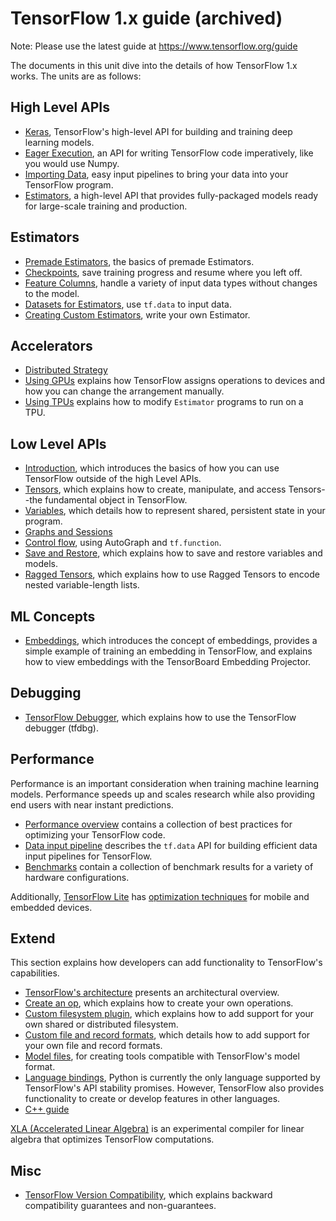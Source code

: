 # TensorFlow 1.x guide (archived)

Note: Please use the latest guide at https://www.tensorflow.org/guide

The documents in this unit dive into the details of how TensorFlow 1.x
works. The units are as follows:

## High Level APIs

* [Keras](keras.ipynb), TensorFlow's high-level API for building and
  training deep learning models.
* [Eager Execution](eager.ipynb), an API for writing TensorFlow code
  imperatively, like you would use Numpy.
* [Importing Data](datasets.md), easy input pipelines to bring your data into
  your TensorFlow program.
* [Estimators](estimators.md), a high-level API that provides
  fully-packaged models ready for large-scale training and production.

## Estimators

* [Premade Estimators](premade_estimators.md), the basics of premade
  Estimators.
* [Checkpoints](checkpoints.md), save training progress and resume where you
  left off.
* [Feature Columns](feature_columns.md), handle a variety of input data types
  without changes to the model.
* [Datasets for Estimators](datasets_for_estimators.md), use `tf.data` to
  input data.
* [Creating Custom Estimators](custom_estimators.md), write your own
  Estimator.

## Accelerators

* [Distributed Strategy](distribute_strategy.ipynb)
* [Using GPUs](using_gpu.md) explains how TensorFlow assigns operations to
  devices and how you can change the arrangement manually.
* [Using TPUs](using_tpu.md) explains how to modify `Estimator` programs to
  run on a TPU.

## Low Level APIs

* [Introduction](low_level_intro.md), which introduces the
  basics of how you can use TensorFlow outside of the high Level APIs.
* [Tensors](tensors.md), which explains how to create,
  manipulate, and access Tensors--the fundamental object in TensorFlow.
* [Variables](variables.md), which details how
  to represent shared, persistent state in your program.
* [Graphs and Sessions](graphs.md)
* [Control flow](autograph.ipynb), using AutoGraph and `tf.function`.
* [Save and Restore](saved_model.md), which
  explains how to save and restore variables and models.
* [Ragged Tensors](ragged_tensors.ipynb), which explains how to use
  Ragged Tensors to encode nested variable-length lists.

## ML Concepts

* [Embeddings](embedding.md), which introduces the concept
  of embeddings, provides a simple example of training an embedding in
  TensorFlow, and explains how to view embeddings with the TensorBoard
  Embedding Projector.

## Debugging

* [TensorFlow Debugger](debugger.md), which
  explains how to use the TensorFlow debugger (tfdbg).

## Performance

Performance is an important consideration when training machine learning models.
Performance speeds up and scales research while also providing end users with
near instant predictions.

* [Performance overview](./performance/overview.md) contains a collection of best
  practices for optimizing your TensorFlow code.
* [Data input pipeline](./performance/datasets.md) describes the `tf.data` API
  for building efficient data input pipelines for TensorFlow.
* [Benchmarks](./performance/benchmarks.md) contain a collection of benchmark
  results for a variety of hardware configurations.

Additionally, [TensorFlow Lite](https://www.tensorflow.org/lite) has
[optimization techniques](https://www.tensorflow.org/lite/performance/best_practices)
for mobile and embedded devices.

## Extend

This section explains how developers can add functionality to TensorFlow's
capabilities.

* [TensorFlow's architecture](./extend/architecture.md) presents an architectural
  overview.
* [Create an op](./extend/op.md), which explains how to create your own operations.
* [Custom filesystem plugin](./extend/filesystem.md), which explains how to add
  support for your own shared or distributed filesystem.
* [Custom file and record formats](./extend/formats.md), which details how to add
  support for your own file and record formats.
* [Model files](./extend/model_files.md), for creating tools compatible with
  TensorFlow's model format.
* [Language bindings](./extend/bindings.md), Python is currently the only
  language supported by TensorFlow's API stability promises. However, TensorFlow
  also provides functionality to create or develop features in other languages.
* [C++ guide](./extend/cc.md)

[XLA (Accelerated Linear Algebra)](https://www.tensorflow.org/xla) is an
experimental compiler for linear algebra that optimizes TensorFlow computations.

## Misc

* [TensorFlow Version Compatibility](version_compat.md),
  which explains backward compatibility guarantees and non-guarantees.
